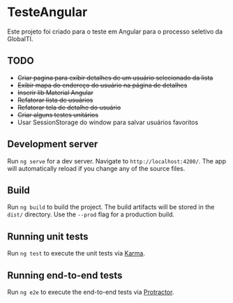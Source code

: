 # TesteAngular

Este projeto foi criado para o teste em Angular para o processo seletivo da GlobalTI.

## TODO

- ~~Criar pagina para exibir detalhes de um usuário selecionado da lista~~
- ~~Exibir mapa do endereço do usuário na página de detalhes~~
- ~~Inserir lib Material Angular~~
- ~~Refatorar lista de usuários~~
- ~~Refatorar tela de detalhe do usuário~~
- ~~Criar alguns testes unitários~~
- Usar SessionStorage do window para salvar usuários favoritos

## Development server

Run `ng serve` for a dev server. Navigate to `http://localhost:4200/`. The app will automatically reload if you change any of the source files.

## Build

Run `ng build` to build the project. The build artifacts will be stored in the `dist/` directory. Use the `--prod` flag for a production build.

## Running unit tests

Run `ng test` to execute the unit tests via [Karma](https://karma-runner.github.io).

## Running end-to-end tests

Run `ng e2e` to execute the end-to-end tests via [Protractor](http://www.protractortest.org/).
